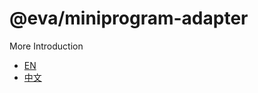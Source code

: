 
# @eva/miniprogram-adapter

More Introduction
- [EN](https://eva.js.org)
- [中文](https://eva-engine.gitee.io)
    
